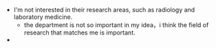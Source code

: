 - I'm not interested in their research areas, such as radiology and laboratory medicine.
	- the department is not so important in my idea，i think the field of research that matches me is important.
-